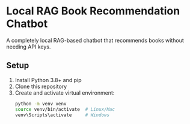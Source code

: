 # Local RAG Book Recommendation Chatbot

A completely local RAG-based chatbot that recommends books without needing API keys.

## Setup

1. Install Python 3.8+ and pip
2. Clone this repository
3. Create and activate virtual environment:
   ```bash
   python -m venv venv
   source venv/bin/activate  # Linux/Mac
   venv\Scripts\activate     # Windows